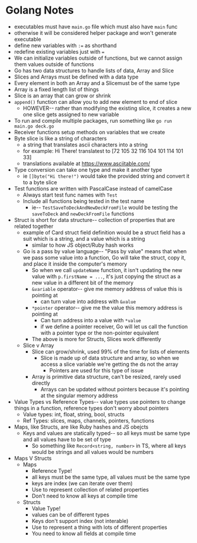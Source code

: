 # Golang Notes

- executables must have `main.go` file which must also have `main` func
- otherwise it will be considered helper package and won't generate executable
- define new variables with `:=` as shorthand
- redefine existing variables just with `=`
- We can initialize variables outside of functions, but we cannot assign them values outside of functions
- Go has two data structures to handle lists of data, Array and Slice
- Slices and Arrays must be defined with a data type
- Every element in both an Array and a Slicemust be of the same type
- Array is a fixed length list of things
- Slice is an array that can grow or shrink
- `append()` function can allow you to add new element to end of slice
  - HOWEVER-- rather than modifying the existing slice, it creates a new one slice gets assigned to new variable
- To run and compile multiple packages, run something like `go run main.go deck.go`
- Receiver functions setup methods on variables that we create
- Byte slice is like a string of characters
  - a string that translates ascii characters into a string
  - for example: Hi There! translatest to [72 105 32 116 104 101 114 101 33]
  - translations available at https://www.asciitable.com/
- Type conversion can take one type and make it another type
  - ie `[]byte("Hi there!")` would take the provided string and convert it to a byte slice
- Test functions are written with PascalCase instead of camelCase
  - Always start test func names with `Test`
  - Include all functions being tested in the test name
    - ie-- `TestSaveToDeckAndNewDeckFromFile` would be testing the `saveToDeck` and `newDeckFromFile` functions
- Struct is short for data structure-- collection of properties that are related together
  - example of Card struct field definition would be a struct field has a suit which is a string, and a value which is a string
    - similar to how JS object/Ruby hash works
  - Go is a pass by value language-- "Pass by value" means that when we pass some value into a function, Go will take the struct, copy it, and place it inside the computer's memory
    - So when we call `updateName` function, it isn't updating the new value with `p.firstName = ...`, it's just copying the struct as a new value in a different bit of the memory
    - `&variable` operator-- give me memory address of value this is pointing at
      - can turn value into address with `&value`
    - `*pointer` operator-- give me the value this memory address is pointing at
      - Can turn address into a value with `*value`
      - if we define a pointer receiver, Go will let us call the function with a pointer type or the non-pointer equivalent
    - The above is more for Structs, Slices work differently
  - Slice v Array
    - Slice can grow/shrink, used 99% of the time for lists of elements
      - Slice is made up of data structure and array, so when we access a slice variable we're getting the ds not the array
        - Pointers are used for this type of issue
    - Array is primitive data structure, can't be resized, rarely used directly
      - Arrays can be updated without pointers because it's pointing at the singular memory address
- Value Types vs Reference Types-- value types use pointers to change things in a function, reference types don't worry about pointers
  - Value types: int, float, string, bool, structs
  - Ref Types: slices, maps, channels, pointers, functions
- Maps, like Structs, are like Ruby hashes and JS obejcts
  - Keys and values are statically typed-- so all keys must be same type and all values have to be set of type
    - So something like `Record<string, number>` in TS, where all keys would be strings and all values would be numbers
- Maps V Structs
  - Maps
    - Reference Type!
    - all keys must be the same type, all values must be the same type
    - keys are index (we can iterate over them)
    - Use to represent collection of related properties
    - Don't need to know all keys at compile time
  - Structs
    - Value Type!
    - values can be of different types
    - Keys don't support index (not interable)
    - Use to represent a thing with lots of different properties
    - You need to know all fields at compile time
